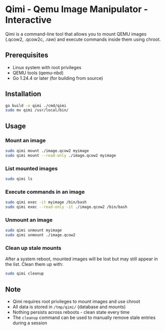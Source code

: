 # Qimi - Qemu Image Manipulator - Interactive

Qimi is a command-line tool that allows you to mount QEMU images (.qcow2, .qcow2c, .raw) and execute commands inside them using chroot.

## Prerequisites

- Linux system with root privileges
- QEMU tools (qemu-nbd)
- Go 1.24.4 or later (for building from source)

## Installation

```bash
go build -o qimi ./cmd/qimi
sudo mv qimi /usr/local/bin/
```

## Usage

### Mount an image

```bash
sudo qimi mount ./image.qcow2 myimage
sudo qimi mount --read-only ./image.qcow2 myimage
```

### List mounted images

```bash
sudo qimi ls
```

### Execute commands in an image

```bash
sudo qimi exec -it myimage /bin/bash
sudo qimi exec --read-only -it ./image.qcow2 /bin/bash
```

### Unmount an image

```bash
sudo qimi unmount myimage
sudo qimi unmount ./image.qcow2
```

### Clean up stale mounts

After a system reboot, mounted images will be lost but may still appear in the list. Clean them up with:

```bash
sudo qimi cleanup
```

## Note

- Qimi requires root privileges to mount images and use chroot
- All data is stored in `/tmp/qimi/` (database and mounts)
- Nothing persists across reboots - clean state every time
- The `cleanup` command can be used to manually remove stale entries during a session
